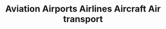 ---
title: Aviation Airports Airlines Aircraft Air transport 
longTitle: 'Aviation, Airports, Airlines, Aircraft, Air transport industry, Air safety'
tags:
- gccommon
relatedTerm:
- "[[Air transport]]"
---